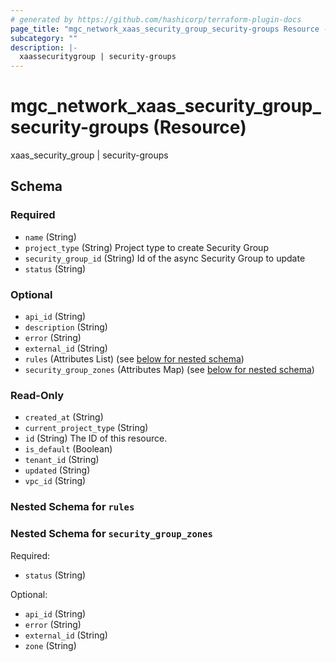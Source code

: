 ```yaml
---
# generated by https://github.com/hashicorp/terraform-plugin-docs
page_title: "mgc_network_xaas_security_group_security-groups Resource - terraform-provider-mgc"
subcategory: ""
description: |-
  xaassecuritygroup | security-groups
---
```


# mgc_network_xaas_security_group_security-groups (Resource)

xaas_security_group | security-groups



<!-- schema generated by tfplugindocs -->
## Schema

### Required

- `name` (String)
- `project_type` (String) Project type to create Security Group
- `security_group_id` (String) Id of the async Security Group to update
- `status` (String)

### Optional

- `api_id` (String)
- `description` (String)
- `error` (String)
- `external_id` (String)
- `rules` (Attributes List) (see [below for nested schema](#nestedatt--rules))
- `security_group_zones` (Attributes Map) (see [below for nested schema](#nestedatt--security_group_zones))

### Read-Only

- `created_at` (String)
- `current_project_type` (String)
- `id` (String) The ID of this resource.
- `is_default` (Boolean)
- `tenant_id` (String)
- `updated` (String)
- `vpc_id` (String)

<a id="nestedatt--rules"></a>
### Nested Schema for `rules`


<a id="nestedatt--security_group_zones"></a>
### Nested Schema for `security_group_zones`

Required:

- `status` (String)

Optional:

- `api_id` (String)
- `error` (String)
- `external_id` (String)
- `zone` (String)
